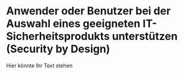 # Anwender oder Benutzer bei der Auswahl eines geeigneten IT-Sicherheitsprodukts unterstützen (Security by Design)

Hier könnte Ihr Text stehen